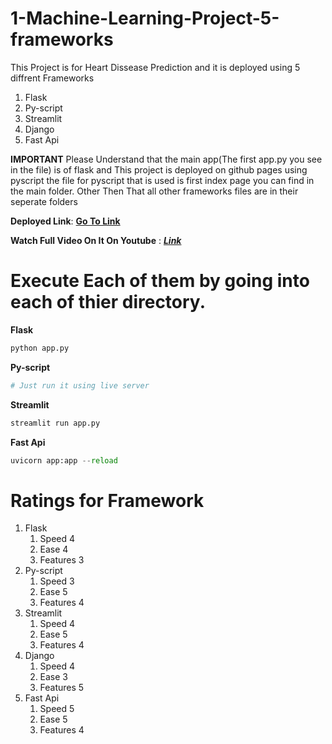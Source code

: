 # 1-Machine-Learning-Project-5-frameworks
This Project is for Heart Dissease Prediction and it is deployed using 5 diffrent Frameworks
1. Flask
2. Py-script
3. Streamlit
4. Django
5. Fast Api

**IMPORTANT**
Please Understand that the main app(The first app.py you see in the file) is of flask and This project is deployed on github pages using pyscript the file for pyscript that is used is first index page you can find in the main folder.
Other Then That all other frameworks files are in their seperate folders

**Deployed Link**: <a href ='https://tusharnautiyal-web.github.io/Heart-Dissease-Prediction'/>**Go To Link**</a>

**Watch Full Video On It On Youtube** : <a href = 'https://www.youtube.com/watch?v=KNdFkhBF9eo' >***Link***</a>
# Execute Each of them by going into each of thier directory.

**Flask**
```python
python app.py
```
**Py-script**
```python
# Just run it using live server
```
**Streamlit**
```python
streamlit run app.py
```
**Fast Api**
```python
uvicorn app:app --reload
```

# Ratings for Framework
  1. Flask
      1. Speed 4
      2. Ease 4
      3. Features 3
  2. Py-script
      1. Speed 3
      2. Ease 5
      3. Features 4
  3. Streamlit
      1. Speed 4
      2. Ease 5
      3. Features 4
  4. Django
      1. Speed 4
      2. Ease 3
      3. Features 5
  5. Fast Api
      1. Speed 5
      2. Ease 5
      3. Features 4
      
